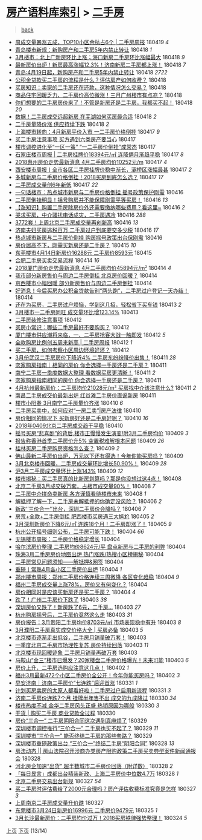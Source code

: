 [房产语料库索引](../../README.md)  > [二手房](二手房.md)
====
> [back](../README.md)

- [周成交量暴涨五成，TOP10小区余杭占6个 | 二手房周报](http://jkwz.applinzi.com/ittc/7093606940683011082.html#%E5%91%A8%E6%88%90%E4%BA%A4%E9%87%8F%E6%9A%B4%E6%B6%A8%E4%BA%94%E6%88%90%EF%BC%8CTOP10%E5%B0%8F%E5%8C%BA%E4%BD%99%E6%9D%AD%E5%8D%A06%E4%B8%AA+%7C+%E4%BA%8C%E6%89%8B%E6%88%BF%E5%91%A8%E6%8A%A5) 180419 *4* 
- [青岛楼市新规：新购房产和二手房5年内禁止转让](http://jkwz.applinzi.com/ittc/7093447312162685959.html#%E9%9D%92%E5%B2%9B%E6%A5%BC%E5%B8%82%E6%96%B0%E8%A7%84%EF%BC%9A%E6%96%B0%E8%B4%AD%E6%88%BF%E4%BA%A7%E5%92%8C%E4%BA%8C%E6%89%8B%E6%88%BF5%E5%B9%B4%E5%86%85%E7%A6%81%E6%AD%A2%E8%BD%AC%E8%AE%A9) 180418 *1* 
- [3月楼市：北上广新房环比上涨；海口新房二手房环比涨幅最大](http://jkwz.applinzi.com/ittc/7093443453759521798.html#3%E6%9C%88%E6%A5%BC%E5%B8%82%EF%BC%9A%E5%8C%97%E4%B8%8A%E5%B9%BF%E6%96%B0%E6%88%BF%E7%8E%AF%E6%AF%94%E4%B8%8A%E6%B6%A8%EF%BC%9B%E6%B5%B7%E5%8F%A3%E6%96%B0%E6%88%BF%E4%BA%8C%E6%89%8B%E6%88%BF%E7%8E%AF%E6%AF%94%E6%B6%A8%E5%B9%85%E6%9C%80%E5%A4%A7) 180418 *9* 
- [最新房价出炉！新房最高涨幅12.3%！济南新房二手房都上涨！](http://jkwz.applinzi.com/ittc/7093424654503117834.html#%E6%9C%80%E6%96%B0%E6%88%BF%E4%BB%B7%E5%87%BA%E7%82%89%EF%BC%81%E6%96%B0%E6%88%BF%E6%9C%80%E9%AB%98%E6%B6%A8%E5%B9%8512.3%25%EF%BC%81%E6%B5%8E%E5%8D%97%E6%96%B0%E6%88%BF%E4%BA%8C%E6%89%8B%E6%88%BF%E9%83%BD%E4%B8%8A%E6%B6%A8%EF%BC%81) 180418 *7* 
- [青岛:4月19日起，新购房产和二手房5年内禁止转让](http://jkwz.applinzi.com/ittc/7093380690714559499.html#%E9%9D%92%E5%B2%9B%3A4%E6%9C%8819%E6%97%A5%E8%B5%B7%EF%BC%8C%E6%96%B0%E8%B4%AD%E6%88%BF%E4%BA%A7%E5%92%8C%E4%BA%8C%E6%89%8B%E6%88%BF5%E5%B9%B4%E5%86%85%E7%A6%81%E6%AD%A2%E8%BD%AC%E8%AE%A9) 180418 *2722* 
- [公积金贷款买二手房的流程是什么？评估房产如何收费？](http://jkwz.applinzi.com/ittc/7093318168963712006.html#%E5%85%AC%E7%A7%AF%E9%87%91%E8%B4%B7%E6%AC%BE%E4%B9%B0%E4%BA%8C%E6%89%8B%E6%88%BF%E7%9A%84%E6%B5%81%E7%A8%8B%E6%98%AF%E4%BB%80%E4%B9%88%EF%BC%9F%E8%AF%84%E4%BC%B0%E6%88%BF%E4%BA%A7%E5%A6%82%E4%BD%95%E6%94%B6%E8%B4%B9%EF%BC%9F) 180418  
- [买房知识：卖家的二手房还在还款，这种情况怎么交易？](http://jkwz.applinzi.com/ittc/7093309925440881674.html#%E4%B9%B0%E6%88%BF%E7%9F%A5%E8%AF%86%EF%BC%9A%E5%8D%96%E5%AE%B6%E7%9A%84%E4%BA%8C%E6%89%8B%E6%88%BF%E8%BF%98%E5%9C%A8%E8%BF%98%E6%AC%BE%EF%BC%8C%E8%BF%99%E7%A7%8D%E6%83%85%E5%86%B5%E6%80%8E%E4%B9%88%E4%BA%A4%E6%98%93%EF%BC%9F) 180418  
- [商品住宅回暖乏力、二手房价高位微涨！三月广州楼市有点凉？](http://jkwz.applinzi.com/ittc/7093274717429695505.html#%E5%95%86%E5%93%81%E4%BD%8F%E5%AE%85%E5%9B%9E%E6%9A%96%E4%B9%8F%E5%8A%9B%E3%80%81%E4%BA%8C%E6%89%8B%E6%88%BF%E4%BB%B7%E9%AB%98%E4%BD%8D%E5%BE%AE%E6%B6%A8%EF%BC%81%E4%B8%89%E6%9C%88%E5%B9%BF%E5%B7%9E%E6%A5%BC%E5%B8%82%E6%9C%89%E7%82%B9%E5%87%89%EF%BC%9F) 180418  
- [你们想要的二手房房价来了！不管是新房还是二手房，我都买不起！](http://jkwz.applinzi.com/ittc/7093046081124566033.html#%E4%BD%A0%E4%BB%AC%E6%83%B3%E8%A6%81%E7%9A%84%E4%BA%8C%E6%89%8B%E6%88%BF%E6%88%BF%E4%BB%B7%E6%9D%A5%E4%BA%86%EF%BC%81%E4%B8%8D%E7%AE%A1%E6%98%AF%E6%96%B0%E6%88%BF%E8%BF%98%E6%98%AF%E4%BA%8C%E6%89%8B%E6%88%BF%EF%BC%8C%E6%88%91%E9%83%BD%E4%B9%B0%E4%B8%8D%E8%B5%B7%EF%BC%81) 180418 *20* 
- [数据！二手房成交远超新房 在芜湖如何买房最合适](http://jkwz.applinzi.com/ittc/7093231420975875083.html#%E6%95%B0%E6%8D%AE%EF%BC%81%E4%BA%8C%E6%89%8B%E6%88%BF%E6%88%90%E4%BA%A4%E8%BF%9C%E8%B6%85%E6%96%B0%E6%88%BF+%E5%9C%A8%E8%8A%9C%E6%B9%96%E5%A6%82%E4%BD%95%E4%B9%B0%E6%88%BF%E6%9C%80%E5%90%88%E9%80%82) 180418 *2* 
- [二手房量降价涨 供应持续下跌](http://jkwz.applinzi.com/ittc/7093173166174372881.html#%E4%BA%8C%E6%89%8B%E6%88%BF%E9%87%8F%E9%99%8D%E4%BB%B7%E6%B6%A8+%E4%BE%9B%E5%BA%94%E6%8C%81%E7%BB%AD%E4%B8%8B%E8%B7%8C) 180418 *2* 
- [上海楼市转向：4月新房平价入市 一二手房价格倒挂](http://jkwz.applinzi.com/ittc/7093055024144057355.html#%E4%B8%8A%E6%B5%B7%E6%A5%BC%E5%B8%82%E8%BD%AC%E5%90%91%EF%BC%9A4%E6%9C%88%E6%96%B0%E6%88%BF%E5%B9%B3%E4%BB%B7%E5%85%A5%E5%B8%82+%E4%B8%80%E4%BA%8C%E6%89%8B%E6%88%BF%E4%BB%B7%E6%A0%BC%E5%80%92%E6%8C%82) 180417 *9* 
- [买二手房注意事项 买方遇到六类房产要当心](http://jkwz.applinzi.com/ittc/7092984550621971462.html#%E4%B9%B0%E4%BA%8C%E6%89%8B%E6%88%BF%E6%B3%A8%E6%84%8F%E4%BA%8B%E9%A1%B9+%E4%B9%B0%E6%96%B9%E9%81%87%E5%88%B0%E5%85%AD%E7%B1%BB%E6%88%BF%E4%BA%A7%E8%A6%81%E5%BD%93%E5%BF%83) 180417  
- [楼市调控进化至“一区一策” “一二手房价倒挂”成常态](http://jkwz.applinzi.com/ittc/7092978959228863499.html#%E6%A5%BC%E5%B8%82%E8%B0%83%E6%8E%A7%E8%BF%9B%E5%8C%96%E8%87%B3%E2%80%9C%E4%B8%80%E5%8C%BA%E4%B8%80%E7%AD%96%E2%80%9D+%E2%80%9C%E4%B8%80%E4%BA%8C%E6%89%8B%E6%88%BF%E4%BB%B7%E5%80%92%E6%8C%82%E2%80%9D%E6%88%90%E5%B8%B8%E6%80%81) 180417  
- [石家庄楼市周报 | 二手房挂牌价18394元/㎡ 连降俩月渐趋平稳](http://jkwz.applinzi.com/ittc/7092976870188647435.html#%E7%9F%B3%E5%AE%B6%E5%BA%84%E6%A5%BC%E5%B8%82%E5%91%A8%E6%8A%A5+%7C+%E4%BA%8C%E6%89%8B%E6%88%BF%E6%8C%82%E7%89%8C%E4%BB%B718394%E5%85%83%2F%E3%8E%A1+%E8%BF%9E%E9%99%8D%E4%BF%A9%E6%9C%88%E6%B8%90%E8%B6%8B%E5%B9%B3%E7%A8%B3) 180417 *8* 
- [2018惠州房价走势最新消息 4月二手房均价10252元/m](http://jkwz.applinzi.com/ittc/7092942079468766215.html#2018%E6%83%A0%E5%B7%9E%E6%88%BF%E4%BB%B7%E8%B5%B0%E5%8A%BF%E6%9C%80%E6%96%B0%E6%B6%88%E6%81%AF+4%E6%9C%88%E4%BA%8C%E6%89%8B%E6%88%BF%E5%9D%87%E4%BB%B710252%E5%85%83%2Fm) 180417 *4* 
- [西安楼市周报丨全市各区二手房挂牌价稳中渐长，灞桥区涨幅最甚](http://jkwz.applinzi.com/ittc/7092931510556689418.html#%E8%A5%BF%E5%AE%89%E6%A5%BC%E5%B8%82%E5%91%A8%E6%8A%A5%E4%B8%A8%E5%85%A8%E5%B8%82%E5%90%84%E5%8C%BA%E4%BA%8C%E6%89%8B%E6%88%BF%E6%8C%82%E7%89%8C%E4%BB%B7%E7%A8%B3%E4%B8%AD%E6%B8%90%E9%95%BF%EF%BC%8C%E7%81%9E%E6%A1%A5%E5%8C%BA%E6%B6%A8%E5%B9%85%E6%9C%80%E7%94%9A) 180417 *2* 
- [多城新房与二手房价格倒挂！2018买房到底怎么选？](http://jkwz.applinzi.com/ittc/7092889324574213137.html#%E5%A4%9A%E5%9F%8E%E6%96%B0%E6%88%BF%E4%B8%8E%E4%BA%8C%E6%89%8B%E6%88%BF%E4%BB%B7%E6%A0%BC%E5%80%92%E6%8C%82%EF%BC%812018%E4%B9%B0%E6%88%BF%E5%88%B0%E5%BA%95%E6%80%8E%E4%B9%88%E9%80%89%EF%BC%9F) 180417 *17* 
- [二手房成交量创6年新低](http://jkwz.applinzi.com/ittc/7091823035680293894.html#%E4%BA%8C%E6%89%8B%E6%88%BF%E6%88%90%E4%BA%A4%E9%87%8F%E5%88%9B6%E5%B9%B4%E6%96%B0%E4%BD%8E) 180417 *22* 
- [一句话楼市：热点城市新房与二手房价格倒挂 摇号政策保护刚需](http://jkwz.applinzi.com/ittc/7092672650247930887.html#%E4%B8%80%E5%8F%A5%E8%AF%9D%E6%A5%BC%E5%B8%82%EF%BC%9A%E7%83%AD%E7%82%B9%E5%9F%8E%E5%B8%82%E6%96%B0%E6%88%BF%E4%B8%8E%E4%BA%8C%E6%89%8B%E6%88%BF%E4%BB%B7%E6%A0%BC%E5%80%92%E6%8C%82+%E6%91%87%E5%8F%B7%E6%94%BF%E7%AD%96%E4%BF%9D%E6%8A%A4%E5%88%9A%E9%9C%80) 180416  
- [二手房倒挂明显！摇号购房并不能保障刚需平等买房！](http://jkwz.applinzi.com/ittc/7092629392109077511.html#%E4%BA%8C%E6%89%8B%E6%88%BF%E5%80%92%E6%8C%82%E6%98%8E%E6%98%BE%EF%BC%81%E6%91%87%E5%8F%B7%E8%B4%AD%E6%88%BF%E5%B9%B6%E4%B8%8D%E8%83%BD%E4%BF%9D%E9%9A%9C%E5%88%9A%E9%9C%80%E5%B9%B3%E7%AD%89%E4%B9%B0%E6%88%BF%EF%BC%81) 180416 *13* 
- [【涨知识】购置二手房除房价外还需要缴纳哪些费用？看这里~](http://jkwz.applinzi.com/ittc/7092611648382829574.html#%E3%80%90%E6%B6%A8%E7%9F%A5%E8%AF%86%E3%80%91%E8%B4%AD%E7%BD%AE%E4%BA%8C%E6%89%8B%E6%88%BF%E9%99%A4%E6%88%BF%E4%BB%B7%E5%A4%96%E8%BF%98%E9%9C%80%E8%A6%81%E7%BC%B4%E7%BA%B3%E5%93%AA%E4%BA%9B%E8%B4%B9%E7%94%A8%EF%BC%9F%E7%9C%8B%E8%BF%99%E9%87%8C%7E) 180416 *2* 
- [哭求买房，中介骚扰电话成灾，二手房遇冷](http://jkwz.applinzi.com/ittc/7092557500627026955.html#%E5%93%AD%E6%B1%82%E4%B9%B0%E6%88%BF%EF%BC%8C%E4%B8%AD%E4%BB%8B%E9%AA%9A%E6%89%B0%E7%94%B5%E8%AF%9D%E6%88%90%E7%81%BE%EF%BC%8C%E4%BA%8C%E6%89%8B%E6%88%BF%E9%81%87%E5%86%B7) 180416 *288* 
- [3772套！上周北京二手房成交量再创新高](http://jkwz.applinzi.com/ittc/7092519745058505739.html#3772%E5%A5%97%EF%BC%81%E4%B8%8A%E5%91%A8%E5%8C%97%E4%BA%AC%E4%BA%8C%E6%89%8B%E6%88%BF%E6%88%90%E4%BA%A4%E9%87%8F%E5%86%8D%E5%88%9B%E6%96%B0%E9%AB%98) 180416 *13* 
- [济南夫妇买房逃税百万 二手房过户到底要交多少税](http://jkwz.applinzi.com/ittc/7092509977497568263.html#%E6%B5%8E%E5%8D%97%E5%A4%AB%E5%A6%87%E4%B9%B0%E6%88%BF%E9%80%83%E7%A8%8E%E7%99%BE%E4%B8%87+%E4%BA%8C%E6%89%8B%E6%88%BF%E8%BF%87%E6%88%B7%E5%88%B0%E5%BA%95%E8%A6%81%E4%BA%A4%E5%A4%9A%E5%B0%91%E7%A8%8E) 180416 *17* 
- [热点城市新房与二手房价倒挂 购房摇号政策出台保刚需](http://jkwz.applinzi.com/ittc/7092500391285752838.html#%E7%83%AD%E7%82%B9%E5%9F%8E%E5%B8%82%E6%96%B0%E6%88%BF%E4%B8%8E%E4%BA%8C%E6%89%8B%E6%88%BF%E4%BB%B7%E5%80%92%E6%8C%82+%E8%B4%AD%E6%88%BF%E6%91%87%E5%8F%B7%E6%94%BF%E7%AD%96%E5%87%BA%E5%8F%B0%E4%BF%9D%E5%88%9A%E9%9C%80) 180416  
- [房价居高不下，刚需买新房还是二手房？](http://jkwz.applinzi.com/ittc/7092317475876373514.html#%E6%88%BF%E4%BB%B7%E5%B1%85%E9%AB%98%E4%B8%8D%E4%B8%8B%EF%BC%8C%E5%88%9A%E9%9C%80%E4%B9%B0%E6%96%B0%E6%88%BF%E8%BF%98%E6%98%AF%E4%BA%8C%E6%89%8B%E6%88%BF%EF%BC%9F) 180415 *10* 
- [东莞楼市4月14日新房价16288元 二手房价8593元](http://jkwz.applinzi.com/ittc/7092296488233468939.html#%E4%B8%9C%E8%8E%9E%E6%A5%BC%E5%B8%824%E6%9C%8814%E6%97%A5%E6%96%B0%E6%88%BF%E4%BB%B716288%E5%85%83+%E4%BA%8C%E6%89%8B%E6%88%BF%E4%BB%B78593%E5%85%83) 180415  
- [合肥二手房买卖交易流程](http://jkwz.applinzi.com/ittc/7091905075016631302.html#%E5%90%88%E8%82%A5%E4%BA%8C%E6%89%8B%E6%88%BF%E4%B9%B0%E5%8D%96%E4%BA%A4%E6%98%93%E6%B5%81%E7%A8%8B) 180414 *16* 
- [2018厦门房价走势最新消息 4月二手房均价45894元/m²](http://jkwz.applinzi.com/ittc/7091888437684864011.html#2018%E5%8E%A6%E9%97%A8%E6%88%BF%E4%BB%B7%E8%B5%B0%E5%8A%BF%E6%9C%80%E6%96%B0%E6%B6%88%E6%81%AF+4%E6%9C%88%E4%BA%8C%E6%89%8B%E6%88%BF%E5%9D%87%E4%BB%B745894%E5%85%83%2Fm%C2%B2) 180414 *4* 
- [我市部分新房售价与周边二手房倒挂 北京房价回暖？](http://jkwz.applinzi.com/ittc/7091845615464219658.html#%E6%88%91%E5%B8%82%E9%83%A8%E5%88%86%E6%96%B0%E6%88%BF%E5%94%AE%E4%BB%B7%E4%B8%8E%E5%91%A8%E8%BE%B9%E4%BA%8C%E6%89%8B%E6%88%BF%E5%80%92%E6%8C%82+%E5%8C%97%E4%BA%AC%E6%88%BF%E4%BB%B7%E5%9B%9E%E6%9A%96%EF%BC%9F) 180414  
- [京西楼市小幅回暖 部分新房售价与周边二手房倒挂](http://jkwz.applinzi.com/ittc/7091740615954138129.html#%E4%BA%AC%E8%A5%BF%E6%A5%BC%E5%B8%82%E5%B0%8F%E5%B9%85%E5%9B%9E%E6%9A%96+%E9%83%A8%E5%88%86%E6%96%B0%E6%88%BF%E5%94%AE%E4%BB%B7%E4%B8%8E%E5%91%A8%E8%BE%B9%E4%BA%8C%E6%89%8B%E6%88%BF%E5%80%92%E6%8C%82) 180414  
- [好消息！今后买房办公积金贷款告别“两头跑”，二手房过户登记一天办结！](http://jkwz.applinzi.com/ittc/7091644257842758667.html#%E5%A5%BD%E6%B6%88%E6%81%AF%EF%BC%81%E4%BB%8A%E5%90%8E%E4%B9%B0%E6%88%BF%E5%8A%9E%E5%85%AC%E7%A7%AF%E9%87%91%E8%B4%B7%E6%AC%BE%E5%91%8A%E5%88%AB%E2%80%9C%E4%B8%A4%E5%A4%B4%E8%B7%91%E2%80%9D%EF%BC%8C%E4%BA%8C%E6%89%8B%E6%88%BF%E8%BF%87%E6%88%B7%E7%99%BB%E8%AE%B0%E4%B8%80%E5%A4%A9%E5%8A%9E%E7%BB%93%EF%BC%81) 180414  
- [还在为买房，二手房过户烦恼，学到这几招，轻松省下买车钱](http://jkwz.applinzi.com/ittc/7091465718828893195.html#%E8%BF%98%E5%9C%A8%E4%B8%BA%E4%B9%B0%E6%88%BF%EF%BC%8C%E4%BA%8C%E6%89%8B%E6%88%BF%E8%BF%87%E6%88%B7%E7%83%A6%E6%81%BC%EF%BC%8C%E5%AD%A6%E5%88%B0%E8%BF%99%E5%87%A0%E6%8B%9B%EF%BC%8C%E8%BD%BB%E6%9D%BE%E7%9C%81%E4%B8%8B%E4%B9%B0%E8%BD%A6%E9%92%B1) 180413 *2* 
- [3月楼市一二手房同旺 成交量环比增123.14%](http://jkwz.applinzi.com/ittc/7091396254347297808.html#3%E6%9C%88%E6%A5%BC%E5%B8%82%E4%B8%80%E4%BA%8C%E6%89%8B%E6%88%BF%E5%90%8C%E6%97%BA+%E6%88%90%E4%BA%A4%E9%87%8F%E7%8E%AF%E6%AF%94%E5%A2%9E123.14%25) 180413  
- [二手房装修注意事项](http://jkwz.applinzi.com/ittc/7091053939812467728.html#%E4%BA%8C%E6%89%8B%E6%88%BF%E8%A3%85%E4%BF%AE%E6%B3%A8%E6%84%8F%E4%BA%8B%E9%A1%B9) 180412  
- [买房小常识：哪些二手房最好不要购买？](http://jkwz.applinzi.com/ittc/7091027844161602577.html#%E4%B9%B0%E6%88%BF%E5%B0%8F%E5%B8%B8%E8%AF%86%EF%BC%9A%E5%93%AA%E4%BA%9B%E4%BA%8C%E6%89%8B%E6%88%BF%E6%9C%80%E5%A5%BD%E4%B8%8D%E8%A6%81%E8%B4%AD%E4%B9%B0%EF%BC%9F) 180412  
- [厦门楼市供应潮将来临，一、二手房抢客大战一触即发](http://jkwz.applinzi.com/ittc/7091014676563624966.html#%E5%8E%A6%E9%97%A8%E6%A5%BC%E5%B8%82%E4%BE%9B%E5%BA%94%E6%BD%AE%E5%B0%86%E6%9D%A5%E4%B8%B4%EF%BC%8C%E4%B8%80%E3%80%81%E4%BA%8C%E6%89%8B%E6%88%BF%E6%8A%A2%E5%AE%A2%E5%A4%A7%E6%88%98%E4%B8%80%E8%A7%A6%E5%8D%B3%E5%8F%91) 180412 *5* 
- [全款购房比例创五周来新高 | 二手房周报](http://jkwz.applinzi.com/ittc/7091011000390386698.html#%E5%85%A8%E6%AC%BE%E8%B4%AD%E6%88%BF%E6%AF%94%E4%BE%8B%E5%88%9B%E4%BA%94%E5%91%A8%E6%9D%A5%E6%96%B0%E9%AB%98+%7C+%E4%BA%8C%E6%89%8B%E6%88%BF%E5%91%A8%E6%8A%A5) 180412 *1* 
- [买二手房，如何考察小区周边环境好坏？](http://jkwz.applinzi.com/ittc/7090767878863455238.html#%E4%B9%B0%E4%BA%8C%E6%89%8B%E6%88%BF%EF%BC%8C%E5%A6%82%E4%BD%95%E8%80%83%E5%AF%9F%E5%B0%8F%E5%8C%BA%E5%91%A8%E8%BE%B9%E7%8E%AF%E5%A2%83%E5%A5%BD%E5%9D%8F%EF%BC%9F) 180412  
- [3月份武汉二手房房价下降近4% 二手房东纷纷降价出售！](http://jkwz.applinzi.com/ittc/7090747942598345739.html#3%E6%9C%88%E4%BB%BD%E6%AD%A6%E6%B1%89%E4%BA%8C%E6%89%8B%E6%88%BF%E6%88%BF%E4%BB%B7%E4%B8%8B%E9%99%8D%E8%BF%914%25+%E4%BA%8C%E6%89%8B%E6%88%BF%E4%B8%9C%E7%BA%B7%E7%BA%B7%E9%99%8D%E4%BB%B7%E5%87%BA%E5%94%AE%EF%BC%81) 180411 *28* 
- [恋家购房指南｜相同的房价 你会选择一手房还是二手房？](http://jkwz.applinzi.com/ittc/7090809418931504145.html#%E6%81%8B%E5%AE%B6%E8%B4%AD%E6%88%BF%E6%8C%87%E5%8D%97%EF%BD%9C%E7%9B%B8%E5%90%8C%E7%9A%84%E6%88%BF%E4%BB%B7+%E4%BD%A0%E4%BC%9A%E9%80%89%E6%8B%A9%E4%B8%80%E6%89%8B%E6%88%BF%E8%BF%98%E6%98%AF%E4%BA%8C%E6%89%8B%E6%88%BF%EF%BC%9F) 180411  
- [南宁二手房一季度数据大整理 看数据买房更清晰！](http://jkwz.applinzi.com/ittc/7090736688106308618.html#%E5%8D%97%E5%AE%81%E4%BA%8C%E6%89%8B%E6%88%BF%E4%B8%80%E5%AD%A3%E5%BA%A6%E6%95%B0%E6%8D%AE%E5%A4%A7%E6%95%B4%E7%90%86+%E7%9C%8B%E6%95%B0%E6%8D%AE%E4%B9%B0%E6%88%BF%E6%9B%B4%E6%B8%85%E6%99%B0%EF%BC%81) 180411 *2* 
- [恋家购房指南相同的房价 你会选择一手房还是二手房？](http://jkwz.applinzi.com/ittc/7090736696247452678.html#%E6%81%8B%E5%AE%B6%E8%B4%AD%E6%88%BF%E6%8C%87%E5%8D%97%E7%9B%B8%E5%90%8C%E7%9A%84%E6%88%BF%E4%BB%B7+%E4%BD%A0%E4%BC%9A%E9%80%89%E6%8B%A9%E4%B8%80%E6%89%8B%E6%88%BF%E8%BF%98%E6%98%AF%E4%BA%8C%E6%89%8B%E6%88%BF%EF%BC%9F) 180411  
- [4月杭州最新房价：二手房均价21028元/m² 买房找中介该注意什么?](http://jkwz.applinzi.com/ittc/7090674497269269514.html#4%E6%9C%88%E6%9D%AD%E5%B7%9E%E6%9C%80%E6%96%B0%E6%88%BF%E4%BB%B7%EF%BC%9A%E4%BA%8C%E6%89%8B%E6%88%BF%E5%9D%87%E4%BB%B721028%E5%85%83%2Fm%C2%B2+%E4%B9%B0%E6%88%BF%E6%89%BE%E4%B8%AD%E4%BB%8B%E8%AF%A5%E6%B3%A8%E6%84%8F%E4%BB%80%E4%B9%88%3F) 180411 *2* 
- [南昌二手房成交价最新出炉 红谷滩二手房价直逼新房](http://jkwz.applinzi.com/ittc/7090647740570944518.html#%E5%8D%97%E6%98%8C%E4%BA%8C%E6%89%8B%E6%88%BF%E6%88%90%E4%BA%A4%E4%BB%B7%E6%9C%80%E6%96%B0%E5%87%BA%E7%82%89+%E7%BA%A2%E8%B0%B7%E6%BB%A9%E4%BA%8C%E6%89%8B%E6%88%BF%E4%BB%B7%E7%9B%B4%E9%80%BC%E6%96%B0%E6%88%BF) 180411  
- [楼市小阳春 3月南宁二手房量价齐涨](http://jkwz.applinzi.com/ittc/7090370252175311889.html#%E6%A5%BC%E5%B8%82%E5%B0%8F%E9%98%B3%E6%98%A5+3%E6%9C%88%E5%8D%97%E5%AE%81%E4%BA%8C%E6%89%8B%E6%88%BF%E9%87%8F%E4%BB%B7%E9%BD%90%E6%B6%A8) 180410 *6* 
- [二手房买卖中，如何应对“一房二卖”|房产法律](http://jkwz.applinzi.com/ittc/7090313338863223824.html#%E4%BA%8C%E6%89%8B%E6%88%BF%E4%B9%B0%E5%8D%96%E4%B8%AD%EF%BC%8C%E5%A6%82%E4%BD%95%E5%BA%94%E5%AF%B9%E2%80%9C%E4%B8%80%E6%88%BF%E4%BA%8C%E5%8D%96%E2%80%9D%7C%E6%88%BF%E4%BA%A7%E6%B3%95%E5%BE%8B) 180410  
- [房价相同的情况下 买新房好还是二手房好呢？](http://jkwz.applinzi.com/ittc/7090279875195962378.html#%E6%88%BF%E4%BB%B7%E7%9B%B8%E5%90%8C%E7%9A%84%E6%83%85%E5%86%B5%E4%B8%8B+%E4%B9%B0%E6%96%B0%E6%88%BF%E5%A5%BD%E8%BF%98%E6%98%AF%E4%BA%8C%E6%89%8B%E6%88%BF%E5%A5%BD%E5%91%A2%EF%BC%9F) 180410 *16* 
- [2018年0409北京二手房成交趋于平稳](http://jkwz.applinzi.com/ittc/7090252546696545286.html#2018%E5%B9%B40409%E5%8C%97%E4%BA%AC%E4%BA%8C%E6%89%8B%E6%88%BF%E6%88%90%E4%BA%A4%E8%B6%8B%E4%BA%8E%E5%B9%B3%E7%A8%B3) 180410  
- [摇号买房“悲喜剧”的背后,楼市正慢慢发生演变!附3月二手房均价](http://jkwz.applinzi.com/ittc/7090095683979969553.html#%E6%91%87%E5%8F%B7%E4%B9%B0%E6%88%BF%E2%80%9C%E6%82%B2%E5%96%9C%E5%89%A7%E2%80%9D%E7%9A%84%E8%83%8C%E5%90%8E%2C%E6%A5%BC%E5%B8%82%E6%AD%A3%E6%85%A2%E6%85%A2%E5%8F%91%E7%94%9F%E6%BC%94%E5%8F%98%21%E9%99%843%E6%9C%88%E4%BA%8C%E6%89%8B%E6%88%BF%E5%9D%87%E4%BB%B7) 180409 *3* 
- [报告称香港首季二手房价升5% 空置税难解根本问题](http://jkwz.applinzi.com/ittc/7090057766989464582.html#%E6%8A%A5%E5%91%8A%E7%A7%B0%E9%A6%99%E6%B8%AF%E9%A6%96%E5%AD%A3%E4%BA%8C%E6%89%8B%E6%88%BF%E4%BB%B7%E5%8D%875%25+%E7%A9%BA%E7%BD%AE%E7%A8%8E%E9%9A%BE%E8%A7%A3%E6%A0%B9%E6%9C%AC%E9%97%AE%E9%A2%98) 180409 *26* 
- [桂林买房二手房购房资格怎么查？](http://jkwz.applinzi.com/ittc/7090024014980580363.html#%E6%A1%82%E6%9E%97%E4%B9%B0%E6%88%BF%E4%BA%8C%E6%89%8B%E6%88%BF%E8%B4%AD%E6%88%BF%E8%B5%84%E6%A0%BC%E6%80%8E%E4%B9%88%E6%9F%A5%EF%BC%9F) 180409 *2* 
- [佛山最新二手房价出炉，万元以下还有得选！今年你能买房吗？](http://jkwz.applinzi.com/ittc/7089993969922737169.html#%E4%BD%9B%E5%B1%B1%E6%9C%80%E6%96%B0%E4%BA%8C%E6%89%8B%E6%88%BF%E4%BB%B7%E5%87%BA%E7%82%89%EF%BC%8C%E4%B8%87%E5%85%83%E4%BB%A5%E4%B8%8B%E8%BF%98%E6%9C%89%E5%BE%97%E9%80%89%EF%BC%81%E4%BB%8A%E5%B9%B4%E4%BD%A0%E8%83%BD%E4%B9%B0%E6%88%BF%E5%90%97%EF%BC%9F) 180409  
- [3月北京楼市回暖，二手房成交量环比增长50.90%！](http://jkwz.applinzi.com/ittc/7089903581924951051.html#3%E6%9C%88%E5%8C%97%E4%BA%AC%E6%A5%BC%E5%B8%82%E5%9B%9E%E6%9A%96%EF%BC%8C%E4%BA%8C%E6%89%8B%E6%88%BF%E6%88%90%E4%BA%A4%E9%87%8F%E7%8E%AF%E6%AF%94%E5%A2%9E%E9%95%BF50.90%25%EF%BC%81) 180409 *28* 
- [沪3月二手房成交量环比上涨143%](http://jkwz.applinzi.com/ittc/7089794150490965003.html#%E6%B2%AA3%E6%9C%88%E4%BA%8C%E6%89%8B%E6%88%BF%E6%88%90%E4%BA%A4%E9%87%8F%E7%8E%AF%E6%AF%94%E4%B8%8A%E6%B6%A8143%25) 180409 *12* 
- [楼市揭秘：买二手房真的比新房划算吗？那是你没想过这4点！](http://jkwz.applinzi.com/ittc/7089620346938590224.html#%E6%A5%BC%E5%B8%82%E6%8F%AD%E7%A7%98%EF%BC%9A%E4%B9%B0%E4%BA%8C%E6%89%8B%E6%88%BF%E7%9C%9F%E7%9A%84%E6%AF%94%E6%96%B0%E6%88%BF%E5%88%92%E7%AE%97%E5%90%97%EF%BC%9F%E9%82%A3%E6%98%AF%E4%BD%A0%E6%B2%A1%E6%83%B3%E8%BF%87%E8%BF%994%E7%82%B9%EF%BC%81) 180408  
- [北京二手房3月成交破万套，占楼市成交量90%！](http://jkwz.applinzi.com/ittc/7089630344305443847.html#%E5%8C%97%E4%BA%AC%E4%BA%8C%E6%89%8B%E6%88%BF3%E6%9C%88%E6%88%90%E4%BA%A4%E7%A0%B4%E4%B8%87%E5%A5%97%EF%BC%8C%E5%8D%A0%E6%A5%BC%E5%B8%82%E6%88%90%E4%BA%A4%E9%87%8F90%25%EF%BC%81) 180408 *7* 
- [二手房中介拼命卖新房 各方谨慎看待楼市未来](http://jkwz.applinzi.com/ittc/7089615383655089159.html#%E4%BA%8C%E6%89%8B%E6%88%BF%E4%B8%AD%E4%BB%8B%E6%8B%BC%E5%91%BD%E5%8D%96%E6%96%B0%E6%88%BF+%E5%90%84%E6%96%B9%E8%B0%A8%E6%85%8E%E7%9C%8B%E5%BE%85%E6%A5%BC%E5%B8%82%E6%9C%AA%E6%9D%A5) 180408 *1* 
- [解抵押了解一下，二手房未解抵押的你确定没风险？](http://jkwz.applinzi.com/ittc/7088932147891274759.html#%E8%A7%A3%E6%8A%B5%E6%8A%BC%E4%BA%86%E8%A7%A3%E4%B8%80%E4%B8%8B%EF%BC%8C%E4%BA%8C%E6%89%8B%E6%88%BF%E6%9C%AA%E8%A7%A3%E6%8A%B5%E6%8A%BC%E7%9A%84%E4%BD%A0%E7%A1%AE%E5%AE%9A%E6%B2%A1%E9%A3%8E%E9%99%A9%EF%BC%9F) 180406 *2* 
- [新政‘’三价合一‘’出台，深圳二手房价会降吗？](http://jkwz.applinzi.com/ittc/7088894904036230150.html#%E6%96%B0%E6%94%BF%E2%80%98%E2%80%99%E4%B8%89%E4%BB%B7%E5%90%88%E4%B8%80%E2%80%98%E2%80%99%E5%87%BA%E5%8F%B0%EF%BC%8C%E6%B7%B1%E5%9C%B3%E4%BA%8C%E6%89%8B%E6%88%BF%E4%BB%B7%E4%BC%9A%E9%99%8D%E5%90%97%EF%BC%9F) 180406 *7* 
- [房荒+全款+二手房倒挂 肥西楼市买房遇三大尴尬](http://jkwz.applinzi.com/ittc/7088414635042800656.html#%E6%88%BF%E8%8D%92%2B%E5%85%A8%E6%AC%BE%2B%E4%BA%8C%E6%89%8B%E6%88%BF%E5%80%92%E6%8C%82+%E8%82%A5%E8%A5%BF%E6%A5%BC%E5%B8%82%E4%B9%B0%E6%88%BF%E9%81%87%E4%B8%89%E5%A4%A7%E5%B0%B4%E5%B0%AC) 180405 *2* 
- [3月深圳新房价下降6元/㎡ 连跌18个月！二手房却涨了！](http://jkwz.applinzi.com/ittc/7088371699106186250.html#3%E6%9C%88%E6%B7%B1%E5%9C%B3%E6%96%B0%E6%88%BF%E4%BB%B7%E4%B8%8B%E9%99%8D6%E5%85%83%2F%E3%8E%A1+%E8%BF%9E%E8%B7%8C18%E4%B8%AA%E6%9C%88%EF%BC%81%E4%BA%8C%E6%89%8B%E6%88%BF%E5%8D%B4%E6%B6%A8%E4%BA%86%EF%BC%81) 180405 *9* 
- [杭州公开摇号细则公布，二手房可能下跌！](http://jkwz.applinzi.com/ittc/7088250502771115019.html#%E6%9D%AD%E5%B7%9E%E5%85%AC%E5%BC%80%E6%91%87%E5%8F%B7%E7%BB%86%E5%88%99%E5%85%AC%E5%B8%83%EF%BC%8C%E4%BA%8C%E6%89%8B%E6%88%BF%E5%8F%AF%E8%83%BD%E4%B8%8B%E8%B7%8C%EF%BC%81) 180404 *66* 
- [无锡楼市周报：二手房价格稳定增长](http://jkwz.applinzi.com/ittc/7088155869927965703.html#%E6%97%A0%E9%94%A1%E6%A5%BC%E5%B8%82%E5%91%A8%E6%8A%A5%EF%BC%9A%E4%BA%8C%E6%89%8B%E6%88%BF%E4%BB%B7%E6%A0%BC%E7%A8%B3%E5%AE%9A%E5%A2%9E%E9%95%BF) 180404  
- [哈尔滨房价整理 二手房均价8624元/平  盘点新房与二手房的利弊](http://jkwz.applinzi.com/ittc/7088141181823484935.html#%E5%93%88%E5%B0%94%E6%BB%A8%E6%88%BF%E4%BB%B7%E6%95%B4%E7%90%86+%E4%BA%8C%E6%89%8B%E6%88%BF%E5%9D%87%E4%BB%B78624%E5%85%83%2F%E5%B9%B3++%E7%9B%98%E7%82%B9%E6%96%B0%E6%88%BF%E4%B8%8E%E4%BA%8C%E6%89%8B%E6%88%BF%E7%9A%84%E5%88%A9%E5%BC%8A) 180404  
- [珠海3月二手房房价地图出炉 热门涨跌/热搜小区榜揭秘](http://jkwz.applinzi.com/ittc/7088078837399421958.html#%E7%8F%A0%E6%B5%B73%E6%9C%88%E4%BA%8C%E6%89%8B%E6%88%BF%E6%88%BF%E4%BB%B7%E5%9C%B0%E5%9B%BE%E5%87%BA%E7%82%89+%E7%83%AD%E9%97%A8%E6%B6%A8%E8%B7%8C%2F%E7%83%AD%E6%90%9C%E5%B0%8F%E5%8C%BA%E6%A6%9C%E6%8F%AD%E7%A7%98) 180404  
- [二手房常见问题须知——解抵押&amp;网签](http://jkwz.applinzi.com/ittc/7088063125683438603.html#%E4%BA%8C%E6%89%8B%E6%88%BF%E5%B8%B8%E8%A7%81%E9%97%AE%E9%A2%98%E9%A1%BB%E7%9F%A5%E2%80%94%E2%80%94%E8%A7%A3%E6%8A%B5%E6%8A%BC%26amp%3B%E7%BD%91%E7%AD%BE) 180404  
- [重磅丨常熟4月各小区二手房价出炉](http://jkwz.applinzi.com/ittc/7088062153661875210.html#%E9%87%8D%E7%A3%85%E4%B8%A8%E5%B8%B8%E7%86%9F4%E6%9C%88%E5%90%84%E5%B0%8F%E5%8C%BA%E4%BA%8C%E6%89%8B%E6%88%BF%E4%BB%B7%E5%87%BA%E7%82%89) 180404 *1* 
- [郑州楼市周报：郑州二手房价格连续三周微降 各区变化趋稳](http://jkwz.applinzi.com/ittc/7088058971837694982.html#%E9%83%91%E5%B7%9E%E6%A5%BC%E5%B8%82%E5%91%A8%E6%8A%A5%EF%BC%9A%E9%83%91%E5%B7%9E%E4%BA%8C%E6%89%8B%E6%88%BF%E4%BB%B7%E6%A0%BC%E8%BF%9E%E7%BB%AD%E4%B8%89%E5%91%A8%E5%BE%AE%E9%99%8D+%E5%90%84%E5%8C%BA%E5%8F%98%E5%8C%96%E8%B6%8B%E7%A8%B3) 180404 *9* 
- [福州二手房成交量上涨78%，房价又有何变化？](http://jkwz.applinzi.com/ittc/7088050120333722635.html#%E7%A6%8F%E5%B7%9E%E4%BA%8C%E6%89%8B%E6%88%BF%E6%88%90%E4%BA%A4%E9%87%8F%E4%B8%8A%E6%B6%A878%25%EF%BC%8C%E6%88%BF%E4%BB%B7%E5%8F%88%E6%9C%89%E4%BD%95%E5%8F%98%E5%8C%96%EF%BC%9F) 180404  
- [房价相同时是应该买新房还是买二手房？](http://jkwz.applinzi.com/ittc/7088032330197500938.html#%E6%88%BF%E4%BB%B7%E7%9B%B8%E5%90%8C%E6%97%B6%E6%98%AF%E5%BA%94%E8%AF%A5%E4%B9%B0%E6%96%B0%E6%88%BF%E8%BF%98%E6%98%AF%E4%B9%B0%E4%BA%8C%E6%89%8B%E6%88%BF%EF%BC%9F) 180404 *4* 
- [跌了！广州二手房价下跌了](http://jkwz.applinzi.com/ittc/7087827519564940304.html#%E8%B7%8C%E4%BA%86%EF%BC%81%E5%B9%BF%E5%B7%9E%E4%BA%8C%E6%89%8B%E6%88%BF%E4%BB%B7%E4%B8%8B%E8%B7%8C%E4%BA%86) 180403 *38* 
- [深圳房价又跌了！新房跌了6元，二手房...](http://jkwz.applinzi.com/ittc/7087815268699227143.html#%E6%B7%B1%E5%9C%B3%E6%88%BF%E4%BB%B7%E5%8F%88%E8%B7%8C%E4%BA%86%EF%BC%81%E6%96%B0%E6%88%BF%E8%B7%8C%E4%BA%866%E5%85%83%EF%BC%8C%E4%BA%8C%E6%89%8B%E6%88%BF...) 180403 *27* 
- [杭州购房摇号后，二手房价竟然这么走](http://jkwz.applinzi.com/ittc/7087797300611253259.html#%E6%9D%AD%E5%B7%9E%E8%B4%AD%E6%88%BF%E6%91%87%E5%8F%B7%E5%90%8E%EF%BC%8C%E4%BA%8C%E6%89%8B%E6%88%BF%E4%BB%B7%E7%AB%9F%E7%84%B6%E8%BF%99%E4%B9%88%E8%B5%B0) 180403 *31* 
- [房价报告：3月贵阳二手房均价8703元/㎡ 市场表现稳中有升](http://jkwz.applinzi.com/ittc/7087791185785783307.html#%E6%88%BF%E4%BB%B7%E6%8A%A5%E5%91%8A%EF%BC%9A3%E6%9C%88%E8%B4%B5%E9%98%B3%E4%BA%8C%E6%89%8B%E6%88%BF%E5%9D%87%E4%BB%B78703%E5%85%83%2F%E3%8E%A1+%E5%B8%82%E5%9C%BA%E8%A1%A8%E7%8E%B0%E7%A8%B3%E4%B8%AD%E6%9C%89%E5%8D%87) 180403 *8* 
- [3月濮阳二手房真实成交价格大全 | 买房必备](http://jkwz.applinzi.com/ittc/7087788621560284177.html#3%E6%9C%88%E6%BF%AE%E9%98%B3%E4%BA%8C%E6%89%8B%E6%88%BF%E7%9C%9F%E5%AE%9E%E6%88%90%E4%BA%A4%E4%BB%B7%E6%A0%BC%E5%A4%A7%E5%85%A8+%7C+%E4%B9%B0%E6%88%BF%E5%BF%85%E5%A4%87) 180403 *5* 
- [北京楼市逐渐走出低谷，二手房月销量破万套！](http://jkwz.applinzi.com/ittc/7087770834691425286.html#%E5%8C%97%E4%BA%AC%E6%A5%BC%E5%B8%82%E9%80%90%E6%B8%90%E8%B5%B0%E5%87%BA%E4%BD%8E%E8%B0%B7%EF%BC%8C%E4%BA%8C%E6%89%8B%E6%88%BF%E6%9C%88%E9%94%80%E9%87%8F%E7%A0%B4%E4%B8%87%E5%A5%97%EF%BC%81) 180403  
- [一季度北京二手房市场理性复苏 房价持续回落](http://jkwz.applinzi.com/ittc/7087693109985281040.html#%E4%B8%80%E5%AD%A3%E5%BA%A6%E5%8C%97%E4%BA%AC%E4%BA%8C%E6%89%8B%E6%88%BF%E5%B8%82%E5%9C%BA%E7%90%86%E6%80%A7%E5%A4%8D%E8%8B%8F+%E6%88%BF%E4%BB%B7%E6%8C%81%E7%BB%AD%E5%9B%9E%E8%90%BD) 180403 *11* 
- [北京楼市现回暖迹象 二手房月销量再破万套](http://jkwz.applinzi.com/ittc/7087680960638485520.html#%E5%8C%97%E4%BA%AC%E6%A5%BC%E5%B8%82%E7%8E%B0%E5%9B%9E%E6%9A%96%E8%BF%B9%E8%B1%A1+%E4%BA%8C%E6%89%8B%E6%88%BF%E6%9C%88%E9%94%80%E9%87%8F%E5%86%8D%E7%A0%B4%E4%B8%87%E5%A5%97) 180403  
- [马鞍山“金三”楼市已爆发？20家楼盘二手房价格曝光！未来可能](http://jkwz.applinzi.com/ittc/7087674829576864774.html#%E9%A9%AC%E9%9E%8D%E5%B1%B1%E2%80%9C%E9%87%91%E4%B8%89%E2%80%9D%E6%A5%BC%E5%B8%82%E5%B7%B2%E7%88%86%E5%8F%91%EF%BC%9F20%E5%AE%B6%E6%A5%BC%E7%9B%98%E4%BA%8C%E6%89%8B%E6%88%BF%E4%BB%B7%E6%A0%BC%E6%9B%9D%E5%85%89%EF%BC%81%E6%9C%AA%E6%9D%A5%E5%8F%AF%E8%83%BD) 180403 *6* 
- [房价上升，二手房选购应注意这几点！](http://jkwz.applinzi.com/ittc/7087377781791130635.html#%E6%88%BF%E4%BB%B7%E4%B8%8A%E5%8D%87%EF%BC%8C%E4%BA%8C%E6%89%8B%E6%88%BF%E9%80%89%E8%B4%AD%E5%BA%94%E6%B3%A8%E6%84%8F%E8%BF%99%E5%87%A0%E7%82%B9%EF%BC%81) 180402 *1* 
- [福州3月最新472个小区二手房价全公开！今年你能买房吗？](http://jkwz.applinzi.com/ittc/7087364281660343313.html#%E7%A6%8F%E5%B7%9E3%E6%9C%88%E6%9C%80%E6%96%B0472%E4%B8%AA%E5%B0%8F%E5%8C%BA%E4%BA%8C%E6%89%8B%E6%88%BF%E4%BB%B7%E5%85%A8%E5%85%AC%E5%BC%80%EF%BC%81%E4%BB%8A%E5%B9%B4%E4%BD%A0%E8%83%BD%E4%B9%B0%E6%88%BF%E5%90%97%EF%BC%9F) 180402 *3* 
- [早安济南｜济南二手房价“七连跌”后迎首涨](http://jkwz.applinzi.com/ittc/7086554489412912139.html#%E6%97%A9%E5%AE%89%E6%B5%8E%E5%8D%97%EF%BD%9C%E6%B5%8E%E5%8D%97%E4%BA%8C%E6%89%8B%E6%88%BF%E4%BB%B7%E2%80%9C%E4%B8%83%E8%BF%9E%E8%B7%8C%E2%80%9D%E5%90%8E%E8%BF%8E%E9%A6%96%E6%B6%A8) 180331 *1* 
- [计划买房卖房的太原人都看好啦！二手房过户启用新流程](http://jkwz.applinzi.com/ittc/7086444356578051079.html#%E8%AE%A1%E5%88%92%E4%B9%B0%E6%88%BF%E5%8D%96%E6%88%BF%E7%9A%84%E5%A4%AA%E5%8E%9F%E4%BA%BA%E9%83%BD%E7%9C%8B%E5%A5%BD%E5%95%A6%EF%BC%81%E4%BA%8C%E6%89%8B%E6%88%BF%E8%BF%87%E6%88%B7%E5%90%AF%E7%94%A8%E6%96%B0%E6%B5%81%E7%A8%8B) 180331 *3* 
- [济南二手房价连跌7个月 挂牌半年售不出 成交的九成降过](http://jkwz.applinzi.com/ittc/7086204169679799306.html#%E6%B5%8E%E5%8D%97%E4%BA%8C%E6%89%8B%E6%88%BF%E4%BB%B7%E8%BF%9E%E8%B7%8C7%E4%B8%AA%E6%9C%88+%E6%8C%82%E7%89%8C%E5%8D%8A%E5%B9%B4%E5%94%AE%E4%B8%8D%E5%87%BA+%E6%88%90%E4%BA%A4%E7%9A%84%E4%B9%9D%E6%88%90%E9%99%8D%E8%BF%87) 180330 *34* 
- [楼市热度不减 金华二手房风头正盛 热销原因为哪般](http://jkwz.applinzi.com/ittc/7086186061925712903.html#%E6%A5%BC%E5%B8%82%E7%83%AD%E5%BA%A6%E4%B8%8D%E5%87%8F+%E9%87%91%E5%8D%8E%E4%BA%8C%E6%89%8B%E6%88%BF%E9%A3%8E%E5%A4%B4%E6%AD%A3%E7%9B%9B+%E7%83%AD%E9%94%80%E5%8E%9F%E5%9B%A0%E4%B8%BA%E5%93%AA%E8%88%AC) 180330 *3* 
- [干货 | 购买二手房 商业贷款全过程](http://jkwz.applinzi.com/ittc/7086173293621281799.html#%E5%B9%B2%E8%B4%A7+%7C+%E8%B4%AD%E4%B9%B0%E4%BA%8C%E6%89%8B%E6%88%BF+%E5%95%86%E4%B8%9A%E8%B4%B7%E6%AC%BE%E5%85%A8%E8%BF%87%E7%A8%8B) 180330  
- [房价“三合一”  二手房阴阳合同这次遇到真麻烦了](http://jkwz.applinzi.com/ittc/7085965328012280842.html#%E6%88%BF%E4%BB%B7%E2%80%9C%E4%B8%89%E5%90%88%E4%B8%80%E2%80%9D++%E4%BA%8C%E6%89%8B%E6%88%BF%E9%98%B4%E9%98%B3%E5%90%88%E5%90%8C%E8%BF%99%E6%AC%A1%E9%81%87%E5%88%B0%E7%9C%9F%E9%BA%BB%E7%83%A6%E4%BA%86) 180329  
- [深圳楼市调控推行“三价合一” 二手房也买不起了？](http://jkwz.applinzi.com/ittc/7085920357167137798.html#%E6%B7%B1%E5%9C%B3%E6%A5%BC%E5%B8%82%E8%B0%83%E6%8E%A7%E6%8E%A8%E8%A1%8C%E2%80%9C%E4%B8%89%E4%BB%B7%E5%90%88%E4%B8%80%E2%80%9D+%E4%BA%8C%E6%89%8B%E6%88%BF%E4%B9%9F%E4%B9%B0%E4%B8%8D%E8%B5%B7%E4%BA%86%EF%BC%9F) 180329 *11* 
- [深圳楼市“三价合一” 能否终结二手房的那些套路？](http://jkwz.applinzi.com/ittc/7085913038626751495.html#%E6%B7%B1%E5%9C%B3%E6%A5%BC%E5%B8%82%E2%80%9C%E4%B8%89%E4%BB%B7%E5%90%88%E4%B8%80%E2%80%9D+%E8%83%BD%E5%90%A6%E7%BB%88%E7%BB%93%E4%BA%8C%E6%89%8B%E6%88%BF%E7%9A%84%E9%82%A3%E4%BA%9B%E5%A5%97%E8%B7%AF%EF%BC%9F) 180329  
- [深圳楼市重磅政策出台 “三价合一”终结二手房“阴阳合同”](http://jkwz.applinzi.com/ittc/7085593176834573329.html#%E6%B7%B1%E5%9C%B3%E6%A5%BC%E5%B8%82%E9%87%8D%E7%A3%85%E6%94%BF%E7%AD%96%E5%87%BA%E5%8F%B0+%E2%80%9C%E4%B8%89%E4%BB%B7%E5%90%88%E4%B8%80%E2%80%9D%E7%BB%88%E7%BB%93%E4%BA%8C%E6%89%8B%E6%88%BF%E2%80%9C%E9%98%B4%E9%98%B3%E5%90%88%E5%90%8C%E2%80%9D) 180328 *13* 
- [房法动态 || 房山法院召开涉商办类房产限购政策二手房买卖典型案件新闻通报会](http://jkwz.applinzi.com/ittc/7085524843212833798.html#%E6%88%BF%E6%B3%95%E5%8A%A8%E6%80%81+%7C%7C+%E6%88%BF%E5%B1%B1%E6%B3%95%E9%99%A2%E5%8F%AC%E5%BC%80%E6%B6%89%E5%95%86%E5%8A%9E%E7%B1%BB%E6%88%BF%E4%BA%A7%E9%99%90%E8%B4%AD%E6%94%BF%E7%AD%96%E4%BA%8C%E6%89%8B%E6%88%BF%E4%B9%B0%E5%8D%96%E5%85%B8%E5%9E%8B%E6%A1%88%E4%BB%B6%E6%96%B0%E9%97%BB%E9%80%9A%E6%8A%A5%E4%BC%9A) 180328  
- [河北房企加速“出货” 超半数城市二手房价回落（附详数）](http://jkwz.applinzi.com/ittc/7085521613099631627.html#%E6%B2%B3%E5%8C%97%E6%88%BF%E4%BC%81%E5%8A%A0%E9%80%9F%E2%80%9C%E5%87%BA%E8%B4%A7%E2%80%9D+%E8%B6%85%E5%8D%8A%E6%95%B0%E5%9F%8E%E5%B8%82%E4%BA%8C%E6%89%8B%E6%88%BF%E4%BB%B7%E5%9B%9E%E8%90%BD%EF%BC%88%E9%99%84%E8%AF%A6%E6%95%B0%EF%BC%89) 180328 *2* 
- [「每日昱言」成都出台精装新政、上海二手房价中位数4.7万](http://jkwz.applinzi.com/ittc/7085435708603106321.html#%E3%80%8C%E6%AF%8F%E6%97%A5%E6%98%B1%E8%A8%80%E3%80%8D%E6%88%90%E9%83%BD%E5%87%BA%E5%8F%B0%E7%B2%BE%E8%A3%85%E6%96%B0%E6%94%BF%E3%80%81%E4%B8%8A%E6%B5%B7%E4%BA%8C%E6%89%8B%E6%88%BF%E4%BB%B7%E4%B8%AD%E4%BD%8D%E6%95%B04.7%E4%B8%87) 180328 *1* 
- [北京二手房交易出台新规](http://jkwz.applinzi.com/ittc/7085242606462436362.html#%E5%8C%97%E4%BA%AC%E4%BA%8C%E6%89%8B%E6%88%BF%E4%BA%A4%E6%98%93%E5%87%BA%E5%8F%B0%E6%96%B0%E8%A7%84) 180327 *54* 
- [买二手房时评估费给了2000元合理吗？房产评估收费标准究竟是怎样](http://jkwz.applinzi.com/ittc/7085099094576202759.html#%E4%B9%B0%E4%BA%8C%E6%89%8B%E6%88%BF%E6%97%B6%E8%AF%84%E4%BC%B0%E8%B4%B9%E7%BB%99%E4%BA%862000%E5%85%83%E5%90%88%E7%90%86%E5%90%97%EF%BC%9F%E6%88%BF%E4%BA%A7%E8%AF%84%E4%BC%B0%E6%94%B6%E8%B4%B9%E6%A0%87%E5%87%86%E7%A9%B6%E7%AB%9F%E6%98%AF%E6%80%8E%E6%A0%B7) 180327 *3* 
- [上周南京二手房成交量升价跌](http://jkwz.applinzi.com/ittc/7085095381916713990.html#%E4%B8%8A%E5%91%A8%E5%8D%97%E4%BA%AC%E4%BA%8C%E6%89%8B%E6%88%BF%E6%88%90%E4%BA%A4%E9%87%8F%E5%8D%87%E4%BB%B7%E8%B7%8C) 180327  
- [东莞楼市3月24日新房价16996元 二手房价9479元](http://jkwz.applinzi.com/ittc/7084554581231272970.html#%E4%B8%9C%E8%8E%9E%E6%A5%BC%E5%B8%823%E6%9C%8824%E6%97%A5%E6%96%B0%E6%88%BF%E4%BB%B716996%E5%85%83+%E4%BA%8C%E6%89%8B%E6%88%BF%E4%BB%B79479%E5%85%83) 180325 *1* 
- [3月长沙最新房价：二手房均价过万！2018买房铁律强势整理！](http://jkwz.applinzi.com/ittc/7083715793349248017.html#3%E6%9C%88%E9%95%BF%E6%B2%99%E6%9C%80%E6%96%B0%E6%88%BF%E4%BB%B7%EF%BC%9A%E4%BA%8C%E6%89%8B%E6%88%BF%E5%9D%87%E4%BB%B7%E8%BF%87%E4%B8%87%EF%BC%812018%E4%B9%B0%E6%88%BF%E9%93%81%E5%BE%8B%E5%BC%BA%E5%8A%BF%E6%95%B4%E7%90%86%EF%BC%81) 180324 *5* 


 [上页](二手房.md) [下页](二手房12.md)          (13/14)
